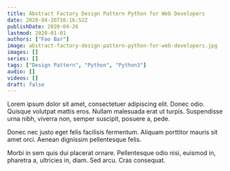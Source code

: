 ```yaml
---
title: Abstract Factory Design Pattern Python for Web Developers
date: 2020-04-26T16:16:52Z
publishDate: 2020-04-26
lastmod: 2020-01-01
authors: ["Foo Bar"]
image: abstract-factory-design-pattern-python-for-web-developers.jpg
images: []
series: []
tags: ["Design Pattern", "Python", "Python3"]
audio: []
videos: []
draft: false
---
```

Lorem ipsum dolor sit amet, consectetuer adipiscing elit. Donec odio. Quisque volutpat mattis eros. Nullam malesuada erat ut turpis. Suspendisse urna nibh, viverra non, semper suscipit, posuere a, pede.

Donec nec justo eget felis facilisis fermentum. Aliquam porttitor mauris sit amet orci. Aenean dignissim pellentesque felis.

Morbi in sem quis dui placerat ornare. Pellentesque odio nisi, euismod in, pharetra a, ultricies in, diam. Sed arcu. Cras consequat.